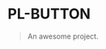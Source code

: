 # PL-BUTTON

> An awesome project.

<pl-flex-layout fit vertical scrollable>
    <pl-flex-layout>
        <pl-button variant="primary" label="primary">
            <pl-icon slot="suffix" variant="primary" iconset="pl-default" size="16" icon="plus"></pl-icon>
            <pl-icon slot="prefix" variant="primary" iconset="pl-default" size="16" icon="print"></pl-icon>
        </pl-button>
        <pl-button variant="secondary" label="secondary" >
            <pl-icon slot="suffix" variant="primary" iconset="pl-default" size="16" icon="plus"></pl-icon>
            <pl-icon slot="prefix" variant="primary" iconset="pl-default" size="16" icon="print"></pl-icon>
        </pl-button>
        <pl-button variant="ghost" label="ghost" >
            <pl-icon slot="suffix" variant="primary" iconset="pl-default" size="16" icon="plus"></pl-icon>
            <pl-icon slot="prefix" variant="primary" iconset="pl-default" size="16" icon="print"></pl-icon>
        </pl-button>
        <pl-button variant="link" label="link" >
            <pl-icon slot="suffix" variant="primary" iconset="pl-default" size="16" icon="plus"></pl-icon>
            <pl-icon slot="prefix" variant="primary" iconset="pl-default" size="16" icon="print"></pl-icon>
        </pl-button>
    </pl-flex-layout>
    <pl-flex-layout>
        <pl-button negative variant="primary" label="primary" >
            <pl-icon slot="suffix" variant="primary" iconset="pl-default" size="16" icon="plus"></pl-icon>
            <pl-icon slot="prefix" variant="primary" iconset="pl-default" size="16" icon="print"></pl-icon>
        </pl-button>
        <pl-button negative variant="secondary" label="secondary" >
            <pl-icon slot="suffix" variant="primary" iconset="pl-default" size="16" icon="plus"></pl-icon>
            <pl-icon slot="prefix" variant="primary" iconset="pl-default" size="16" icon="print"></pl-icon>
        </pl-button>
        <pl-button negative variant="ghost" label="ghost" >
            <pl-icon slot="suffix" variant="primary" iconset="pl-default" size="16" icon="plus"></pl-icon>
            <pl-icon slot="prefix" variant="primary" iconset="pl-default" size="16" icon="print"></pl-icon>
        </pl-button>
        <pl-button negative variant="link" label="link" >
            <pl-icon slot="suffix" variant="primary" iconset="pl-default" size="16" icon="plus"></pl-icon>
            <pl-icon slot="prefix" variant="primary" iconset="pl-default" size="16" icon="print"></pl-icon>
        </pl-button>
    </pl-flex-layout>
    <pl-flex-layout>
        <pl-button disabled variant="primary" label="primary" > 
            <pl-icon slot="suffix" variant="primary" iconset="pl-default" size="16" icon="plus"></pl-icon>
            <pl-icon slot="prefix" variant="primary" iconset="pl-default" size="16" icon="print"></pl-icon>
        </pl-button>
        <pl-button disabled variant="secondary" label="secondary" >
            <pl-icon slot="suffix" variant="primary" iconset="pl-default" size="16" icon="plus"></pl-icon>
            <pl-icon slot="prefix" variant="primary" iconset="pl-default" size="16" icon="print"></pl-icon>
        </pl-button>
        <pl-button disabled variant="ghost" label="ghost" >
            <pl-icon slot="suffix" variant="primary" iconset="pl-default" size="16" icon="plus"></pl-icon>
            <pl-icon slot="prefix" variant="primary" iconset="pl-default" size="16" icon="print"></pl-icon>
        </pl-button>
        <pl-button disabled variant="link" label="link" >
            <pl-icon slot="suffix" variant="primary" iconset="pl-default" size="16" icon="plus"></pl-icon>
            <pl-icon slot="prefix" variant="primary" iconset="pl-default" size="16" icon="print"></pl-icon>
        </pl-button>
    </pl-flex-layout>
    <pl-flex-layout>
        <pl-icon-button variant="primary" iconset="pl-default" size="16" icon="print" ></pl-icon-button>
        <pl-icon-button variant="secondary" iconset="pl-default" size="16" icon="print" ></pl-icon-button>
        <pl-icon-button variant="ghost" iconset="pl-default" size="16" icon="print" ></pl-icon-button>
        <pl-icon-button variant="link" iconset="pl-default" size="16" icon="print" ></pl-icon-button>
    </pl-flex-layout>
    <pl-flex-layout>
        <pl-icon-button negative variant="primary" iconset="pl-default" size="16" icon="print" ></pl-icon-button>
        <pl-icon-button negative variant="secondary" iconset="pl-default" size="16" icon="print" ></pl-icon-button>
        <pl-icon-button negative variant="ghost" iconset="pl-default" size="16" icon="print" ></pl-icon-button>
        <pl-icon-button negative variant="link" iconset="pl-default" size="16" icon="print" ></pl-icon-button>
    </pl-flex-layout>
    <pl-flex-layout>
        <pl-icon-button disabled variant="primary" iconset="pl-default" size="16" icon="print" ></pl-icon-button>
        <pl-icon-button disabled variant="secondary" iconset="pl-default" size="16" icon="print" ></pl-icon-button>
        <pl-icon-button disabled variant="ghost" iconset="pl-default" size="16" icon="print" ></pl-icon-button>
        <pl-icon-button disabled variant="link" iconset="pl-default" size="16" icon="print" ></pl-icon-button>
    </pl-flex-layout>
</pl-flex-layout>

